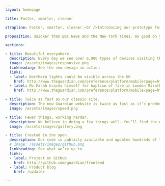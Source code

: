 ```yaml
---
layout: homepage

title: Faster, smarter, cleaner

strapline: Faster, smarter, cleaner.<br />Introducing our prototype for the next generation of the Guardian&nbsp;online.

proposition: Quicker than BBC News and the New York Times. As good on your phone as your desktop. Built entirely in the open. Welcome to a step shift in digital publishing.

sections:

- title: Beautiful everywhere.
  description: Every day we see over 6,000 types of devices visiting the Guardian. We believe our content should shine on every one.
  image: /assets/images/responsive.png
  linkheading: See the new design in action
  links:
  - label: Northern lights could be visible across the UK
    href: http://www.theguardian.com/preference/platform/mobile?page=http://www.theguardian.com/travel/2014/jan/09/northern-lights-visible-across-uk-englandhttp://www.theguardian.com/travel/2014/jan/09/northern-lights-visible-across-uk-england
  - label: Mo Farah braces himself for baptism of fire in London Marathon
    href: http://www.theguardian.com/preference/platform/mobile?page=http://www.theguardian.com/sport/2014/jan/14/mo-farah-london-marathon-athletics

- title: Twice as fast as our classic site.
  description: The new Guardian website is twice as fast as it’s predecesor and other leading news sites.
  image: /assets/images/speed.png

- title: Fewer things, working harder.
  description: We believe in doing a few things well. You’ll find the new site radically simpler and cleaner than the old one.
  image: /assets/images/gallery.png

- title: Created in the open.
  description: Our code is publicly available and updated hundreds of times a week. The new site is out there for our audience to use and feedback on.
  # image: /assets/images/github.png
  linkheading: See what we’re up to
  links:
  - label: Project on GitHub
    href: http://github.com/guardian/frontend
  - label: Product blog
    href: /updates

---
```

